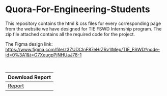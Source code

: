 # Quora-For-Engineering-Students

This repository contains the html & css files for every corresponding page from the website we have designed for TIE FSWD Internship program.
The zip file attached contains all the required code for the project.

The Figma design link: https://www.figma.com/file/z3ZUDClnF87eHrZRv1lMep/TIE_FSWD?node-id=0%3A1&t=G7XeugpPjNHUaJ78-1

</br>

| **Download Report** |
|:----------|
|[Report](https://drive.google.com/file/d/1fMhksL7qIcs5OFVdBz7CL417feOX05Ib/view?usp=sharing)|
